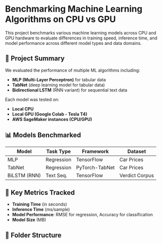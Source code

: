 # Benchmarking Machine Learning Algorithms on CPU vs GPU

This project benchmarks various machine learning models across CPU and GPU hardware to evaluate differences in training speed, inference time, and model performance across different model types and data domains.

## 🚀 Project Summary
We evaluated the performance of multiple ML algorithms including:
- **MLP (Multi-Layer Perceptron)** for tabular data
- **TabNet** (deep learning model for tabular data)
- **Bidirectional LSTM** (RNN variant) for sequential text data

Each model was tested on:
- **Local CPU**
- **Local GPU (Google Colab - Tesla T4)**
- **AWS SageMaker instances (CPU/GPU)**

## 📊 Models Benchmarked
| Model           | Task Type     | Framework        | Dataset         |
|----------------|---------------|------------------|-----------------|
| MLP            | Regression    | TensorFlow       | Car Prices      |
| TabNet         | Regression    | PyTorch-TabNet   | Car Prices      |
| BiLSTM (RNN)   | Text Seq.     | TensorFlow       | Verdict Corpus  |

## 🧠 Key Metrics Tracked
- **Training Time** (in seconds)
- **Inference Time** (ms/sample)
- **Model Performance**: RMSE for regression, Accuracy for classification
- **Model Size** (MB)

## 📁 Folder Structure
